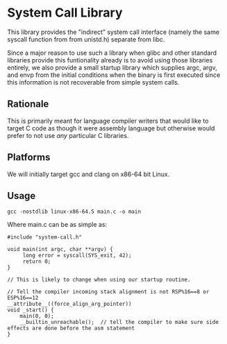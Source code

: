 # System Call Library

This library provides the "indirect" system call interface (namely the
same syscall function from from unistd.h) separate from libc.

Since a major reason to use such a library when glibc and other
standard libraries provide this funtionality already is to avoid using
those libraries entirely, we also provide a small startup library
which supplies argc, argv, and envp from the initial conditions when
the binary is first executed since this information is not recoverable
from simple system calls.

## Rationale

This is primarily meant for language compiler writers that would like
to target C code as though it were assembly language but otherwise
would prefer to not use *any* particular C libraries.

## Platforms

We will initially target gcc and clang on x86-64 bit Linux.

## Usage

    gcc -nostdlib linux-x86-64.S main.c -o main

Where main.c can be as simple as:

    #include "system-call.h"

    void main(int argc, char **argv) {
         long error = syscall(SYS_exit, 42);
         return 0;
    }

    // This is likely to change when using our startup routine.

    // Tell the compiler incoming stack alignment is not RSP%16==8 or ESP%16==12
    __attribute__((force_align_arg_pointer))
    void _start() {
        main(0, 0);
        __builtin_unreachable();  // tell the compiler to make sure side effects are done before the asm statement
    }
